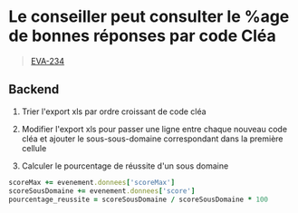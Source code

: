 <!-- 📄 Standard : https://www.notion.so/captive/Le-cadrage-technique-dbb611e45f114737a6b14745caa584e9?pvs=4 -->
# Le conseiller peut consulter le %age de bonnes réponses par code Cléa

> [EVA-234](https://captive-team.atlassian.net/browse/EVA-234)

## Backend

1. Trier l'export xls par ordre croissant de code cléa

2. Modifier l'export xls pour passer une ligne entre chaque nouveau code cléa et ajouter le sous-sous-domaine correspondant dans la première cellule

3. Calculer le pourcentage de réussite d'un sous domaine

```ruby
scoreMax += evenement.donnees['scoreMax']
scoreSousDomaine += evenement.donnees['score']
pourcentage_reussite = scoreSousDomaine / scoreSousDomaine * 100
```
